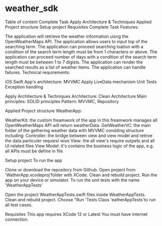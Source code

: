 # weather_sdk
Table of content
Complete Task
Apply Architecture & Techniques
Applied Project structure
Setup project
Requisites
Complete Task
Features:

The application will retrieve the weather information uisng the OpenWeatherMaps API.
The application allows users to input top of the searching term.
The application can proceed searching loation with a condition of the search term length must be from 1 characters or above.
The application can proceed number of days with a condition of the search term length must be between 1 to 7  digists.
The application can render the searched results as a list of weather items.
The application can handle failures.
Technical requirements:

iOS Swift
App's architecture: MVVMC
Apply LiveData mechanism
Unit Tests
Exception handling

Apply Architecture & Techniques
Architecture: Clean Architecture
Main principles: SOLID principles
Pattern: MVVMC, Repository

Applied Project structure
WeatherApp:

WeatherKit: the custom freamwork of the app in this freamwork manages all OpenWeatherMaps API will return weatherData.
GetWeatherVC: the main folder of the gethering weather data with MVVMC condding structure including:
Controller: the bridge between view and view model and retrive the data particuler requiest wise
View: the all view's require outpets and all UI related files
View Model: it's contains the business logic of the app, e.g. all APIs must be define in file

Setup project
To run the app

Clone or download the repository from Github.
Open project from 'WatherApp.xcodeproj'folder with XCode.
Clean and rebuild project.
Run the app on your device or simulator.
To run the unit tests with the name 'WeatherAppTests'

Open the project WeatherAppTests.swift files inside WeatherAppTests.
Clean and rebuild project.
Choose "Run 'Tests Class 'eatherAppTests'to run all test cases.

Requisites
This app requires XCode 12 or Latest
You must have internet connection.
